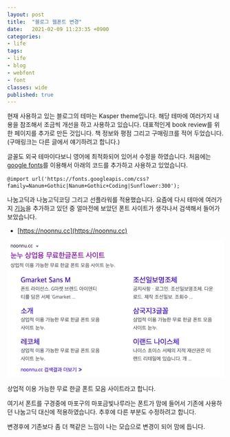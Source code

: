 ```yaml
---
layout: post
title:  "블로그 웹폰트 변경"
date:   2021-02-09 11:23:35 +0900
categories: 
- life
tags:
- life
- blog
- webfont
- font
classes: wide
published: true
---
```


현재 사용하고 있는 블로그의 테마는 Kasper theme입니다. 해당 테마에 여러가지 내용을 참조해서 조금씩 개선을 하고 사용하고 있습니다. 
대표적인게 book review를 위한 페이지를 추가로 만든 것입니다.
책 정보와 평점 그리고 구매링크를 적어 두었습니다. (구매링크는 다른 글에서 얘기하려고 합니다.)

글꼴도 외국 테마이다보니 영어에 최적화되어 있어서 수정을 하였습니다. 처음에는 [google fonts](https://fonts.google.com)를 이용해서 아래의 코드를 추가하고 사용하고 있었습니다.

```
@import url('https://fonts.googleapis.com/css?family=Nanum+Gothic|Nanum+Gothic+Coding|Sunflower:300');
```

나눔고딕과 나눔고딕코딩 그리고 선플라워를 적용했습니다. 요즘에 다시 테마에 여러가지 [기능](/life/related_posts_feature_add/)을 추가하고 있던 중 얼마전에 보았던 폰트 사이트가 생각나서 검색해서 들어가 보았습니다.

- [https://noonnu.cc](https://noonnu.cc)

![](/images/20210209_noonnu.png)

상업적 이용 가능한 무료 한글 폰트 모음 사이트라고 합니다. 

여기서 폰트를 구경중에 마포구의 마포금빛나루라는 폰트가 맘에 들어서 기존에 사용하던 나눔고딕 대신에 적용하였습니다. 추후에 다른 부분도 수정하려고 합니다.

변경후에 기존보다 좀 더 책같은 느낌이 나는 모습으로 변경이 되어 맘에 듭니다. 

